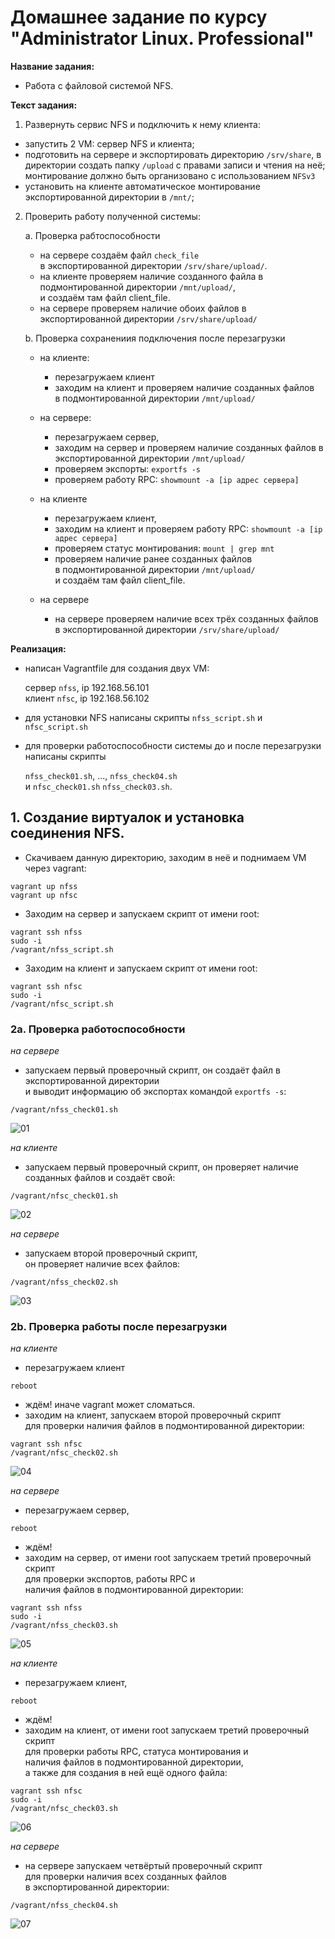 # Домашнее задание по курсу "Administrator Linux. Professional"

**Название задания:** 

  - Работа с файловой системой NFS. 

**Текст задания:** 

  1. Развернуть сервис NFS и подключить к нему клиента:
  - запустить 2 VM: сервер NFS и клиента;
  - подготовить на сервере и экспортировать директорию ```/srv/share```, 
    в директории создать папку ```/upload``` с правами записи и чтения на неё; \
    монтирование должно быть организовано с использованием ```NFSv3```
  - установить на клиенте автоматическое монтирование экспортированной 
    директории в ```/mnt/```;

  2. Проверить работу полученной системы: 

     a. Проверка рабтоспособности
        - на сервере создаём файл ```check_file```  
          в экспортированной директории ```/srv/share/upload/```.
        - на клиенте проверяем наличие созданного файла 
          в подмонтированной директории ```/mnt/upload/```, \
          и создаём там файл client_file.
        - на сервере проверяем наличие обоих файлов
          в экспортированной директории ```/srv/share/upload/```
        
     b. Проверка сохранениия подключения после перезагрузки

        - на клиенте:

           - перезагружаем клиент 
           - заходим на клиент и проверяем наличие созданных файлов  
             в подмонтированной директории ```/mnt/upload/```

        - на сервере:

           - перезагружаем сервер,
           - заходим на сервер и проверяем наличие созданных файлов 
              в экспортированной директории ```/mnt/upload/```
           - проверяем экспорты: ```exportfs -s```
           - проверяем работу RPC: ```showmount -a [ip адрес сервера]```

        - на клиенте

           - перезагружаем клиент,
           - заходим на клиент и проверяем работу RPC: 
            ```showmount -a [ip адрес сервера]```
           - проверяем статус монтирования: ```mount | grep mnt```
           - проверяем наличие ранее созданных файлов    
            в подмонтированной директории ```/mnt/upload/``` \
            и создаём там файл client_file.
        
        - на сервере 

           - на сервере проверяем наличие всех трёх созданных файлов 
            в экспортированной директории ```/srv/share/upload/```

**Реализация:**

  - написан Vagrantfile для создания двух VM:  

    сервер ```nfss```, ip 192.168.56.101 \
    клиент ```nfsc```, ip 192.168.56.102
  - для установки NFS написаны скрипты  ```nfss_script.sh``` и ```nfsc_script.sh```
   
  - для проверки работоспособности системы до и после перезагрузки написаны скрипты 
    
    ```nfss_check01.sh```, ..., ```nfss_check04.sh```  
    и ```nfsс_check01.sh``` ```nfss_check03.sh```. 

## 1. Создание виртуалок и установка соединения NFS.
   
 - Скачиваем данную директорию, заходим в неё и поднимаем VM через vagrant: 
 
```
vagrant up nfss
vagrant up nfsc
```

 - Заходим на сервер и запускаем скрипт от имени root:

```
vagrant ssh nfss
sudo -i
/vagrant/nfss_script.sh
```

 - Заходим на клиент и запускаем скрипт от имени root:

```
vagrant ssh nfsс
sudo -i
/vagrant/nfsс_script.sh
```

### 2a. Проверка работоспособности

*на сервере*

 - запускаем первый проверочный скрипт, 
   он создаёт файл в экспортированной директории \
   и выводит информацию об экспортах командой ```exportfs -s```:

```
/vagrant/nfss_check01.sh
``` 

![01](./screenshots/01.png)

*на клиенте* 

 - запускаем первый проверочный скрипт, 
   он проверяет наличие созданных файлов и создаёт свой:

```
/vagrant/nfsc_check01.sh
``` 

![02](./screenshots/02.png)

*на сервере*

 - запускаем второй проверочный скрипт, \
   он проверяет наличие всех файлов:

```
/vagrant/nfss_check02.sh
``` 

![03](./screenshots/03.png)

### 2b. Проверка работы после перезагрузки

*на клиенте*

  - перезагружаем клиент

```
reboot
```

  - ждём! иначе vagrant может сломаться.
  - заходим на клиент, запускаем второй проверочный скрипт \
    для проверки наличия файлов в подмонтированной директории:

```
vagrant ssh nfsc
/vagrant/nfsc_check02.sh
``` 

![04](./screenshots/04.png)

*на сервере*

  - перезагружаем сервер,

```
reboot
```

  - ждём!
  - заходим на сервер, от имени root запускаем третий проверочный скрипт \
    для проверки экспортов, работы RPC и \
    наличия файлов в подмонтированной директории:

```
vagrant ssh nfss
sudo -i
/vagrant/nfss_check03.sh
``` 

![05](./screenshots/05.png)

*на клиенте*

  - перезагружаем клиент,

```
reboot
```

  - ждём!
  - заходим на клиент, от имени root запускаем третий проверочный скрипт \
    для проверки работы RPC, статуса монтирования и \
    наличия файлов в подмонтированной директории, \
    а также для создания в ней ещё одного файла:

```
vagrant ssh nfsс
sudo -i
/vagrant/nfsс_check03.sh
``` 

![06](./screenshots/06.png)

*на сервере*

   - на сервере запускаем четвёртый проверочный скрипт \
     для проверки наличия всех созданных файлов \
     в экспортированной директории:

```
/vagrant/nfss_check04.sh
``` 

![07](./screenshots/07.png)
